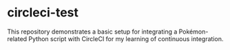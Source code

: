 # circleci-test
This repository demonstrates a basic setup for integrating a Pokémon-related Python script with CircleCI for my learning of continuous integration.
